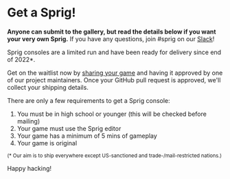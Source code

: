 # Get a Sprig!

**Anyone can submit to the gallery, but read the details below if you want your very own Sprig.** If you have any questions, join #sprig on our [Slack](https://hackclub.com/slack)!

Sprig consoles are a limited run and have been ready for delivery since end of 2022*.

Get on the waitlist now by [sharing your game](https://sprig.hackclub.com/get) and having it approved by one of our project maintainers. Once your GitHub pull request is approved, we'll collect your shipping details.

There are only a few requirements to get a Sprig console:

1. You must be in high school or younger (this will be checked before mailing)
2. Your game must use the Sprig editor
3. Your game has a minimum of 5 mins of gameplay
4. Your game is original

<small>(* Our aim is to ship everywhere except US-sanctioned and trade-/mail-restricted nations.)</small>

Happy hacking!
